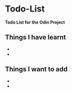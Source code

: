 # Todo-List
<b>Todo List for the Odin Project</b>

<b>Things I have learnt </b>
-
-
-

<b> Things I want to add </b>
-
-
-


